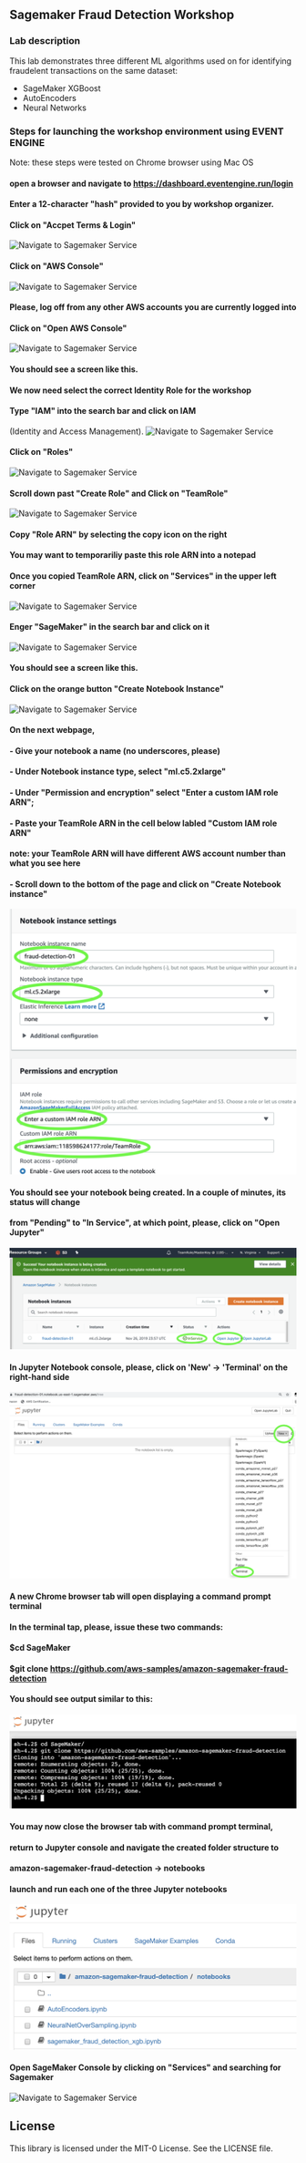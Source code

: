 ## Sagemaker Fraud Detection Workshop

### Lab description

This lab demonstrates three different ML algorithms used on for identifying fraudelent transactions on the same dataset:
- SageMaker XGBoost
- AutoEncoders
- Neural Networks

### Steps for launching the workshop environment using EVENT ENGINE 
Note: these steps were tested on Chrome browser using Mac OS
#### open a browser and navigate to https://dashboard.eventengine.run/login
#### Enter a 12-character "hash" provided to you by workshop organizer.
#### Click on "Accpet Terms & Login"
![Navigate to Sagemaker Service](/images/image-1.png)

#### Click on "AWS Console"
![Navigate to Sagemaker Service](/images/image-2.png)

#### Please, log off from any other AWS accounts you are currently logged into

#### Click on "Open AWS Console"
![Navigate to Sagemaker Service](/images/image-3.png)

#### You should see a screen like this. 
#### We now need select the correct Identity Role for the workshop
#### Type "IAM" into the search bar and click on IAM 
(Identity and Access Management).
![Navigate to Sagemaker Service](/images/image-4.png)

#### Click on "Roles"
![Navigate to Sagemaker Service](/images/image-5.png)

#### Scroll down past "Create Role" and Click on "TeamRole"
![Navigate to Sagemaker Service](/images/image-6.png)

#### Copy "Role ARN" by selecting the copy icon on the right
#### You may want to temporariliy paste this role ARN into a notepad 
#### Once you copied TeamRole ARN, click on "Services" in the upper left corner
![Navigate to Sagemaker Service](/images/image-7.png)

#### Enger "SageMaker" in the search bar and click on it
![Navigate to Sagemaker Service](/images/image-8.png)

#### You should see a screen like this. 
#### Click on the orange button "Create Notebook Instance"
![Navigate to Sagemaker Service](/images/image-9.png)

#### On the next webpage, 
#### - Give your notebook a name (no underscores, please)
#### - Under Notebook instance type, select "ml.c5.2xlarge"
#### - Under "Permission and encryption" select "Enter a custom IAM role ARN";
#### - Paste your TeamRole ARN in the cell below labled "Custom IAM role ARN"
####   note: your TeamRole ARN will have different AWS account number than what you see here
#### - Scroll down to the bottom of the page and click on "Create Notebook instance"
![Navigate to Sagemaker Service](/images/image-10.png)

#### You should see your notebook being created. In a couple of minutes, its status will change
#### from "Pending" to "In Service", at which point, please, click on "Open Jupyter"
![Navigate to Sagemaker Service](/images/image-11.png)

#### In Jupyter Notebook console, please, click on 'New' -> 'Terminal' on the right-hand side
![Navigate to Sagemaker Service](/images/image-12.png)

#### A new Chrome browser tab will open displaying a command prompt terminal
#### In the terminal tap, please, issue these two commands:
####    $cd SageMaker 
####    $git clone https://github.com/aws-samples/amazon-sagemaker-fraud-detection
#### You should see output similar to this:
![Navigate to Sagemaker Service](/images/image-13.png)

#### You may now close the browser tab with command prompt terminal,
#### return to Jupyter console and navigate the created folder structure to
#### amazon-sagemaker-fraud-detection -> notebooks
#### launch and run each one of the three Jupyter notebooks
![Navigate to Sagemaker Service](/images/image-14.png)











#### Open SageMaker Console by clicking on "Services" and searching for Sagemaker
![Navigate to Sagemaker Service](/images/image-1.png)

## License

This library is licensed under the MIT-0 License. See the LICENSE file.

